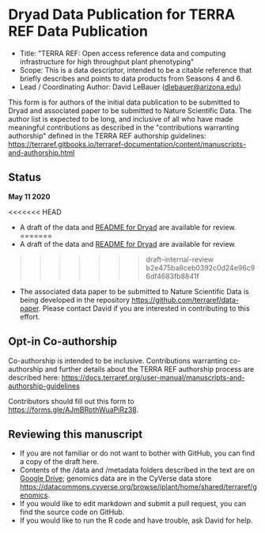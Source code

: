 # Dryad Data Publication for TERRA REF Data Publication

* Title: "TERRA REF: Open access reference data and computing infrastructure for high throughput plant phenotyping"	
* Scope: This is a data descriptor, intended to be a citable reference that briefly describes and points to data products from Seasons 4 and 6.
* Lead / Coordinating Author: David LeBauer (dlebauer@arizona.edu)

This form is for authors of the initial data publication to be submitted to Dryad and associated paper to be submitted to Nature Scientific Data. The author list is expected to be long, and inclusive of all who have made meaningful contributions as described in the "contributions warranting authorship" defined in the TERRA REF authorship guidelines: https://terraref.gitbooks.io/terraref-documentation/content/manuscripts-and-authorship.html

## Status 

**May 11 2020**

<<<<<<< HEAD
* A draft of the data and [README for Dryad](https://github.com/terraref/data-publication/blob/master/terraref-dryad.pdf) are available for review. 
=======
* A draft of the data and [README for Dryad](https://github.com/terraref/data-publication/releases/download/v0.2/terraref-dryad.pdf) are available for review. 
>>>>>>> draft-internal-review
>>>>>>> b2e475ba8ceb0392c0d24e96c96df4683fb8841f
* The associated data paper to be submitted to Nature Scientific Data is being developed in the repository https://github.com/terraref/data-paper. Please contact David if you are interested in contributing to this effort.

## Opt-in Co-authorship

Co-authorship is intended to be inclusive. Contributions warranting co-authorship and further details about the TERRA REF authorship process are described here: https://docs.terraref.org/user-manual/manuscripts-and-authorship-guidelines

Contributors should fill out this form to https://forms.gle/AJmBRothWuaPiRz38.

## Reviewing this manuscript

* If you are not familiar or do not want to bother with GitHub, you can find a copy of the draft here. 
* Contents of the /data and /metadata folders described in the text are on [Google Drive](https://drive.google.com/open?id=1THk-NQYxkkej-zdQsqM7i9t-axyS0Sug); genomics data are in the CyVerse data store https://datacommons.cyverse.org/browse/iplant/home/shared/terraref/genomics.
* If you would like to edit markdown and submit a pull request, you can find the source code on GitHub.
* If you would like to run the R code and have trouble, ask David for help.